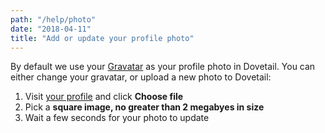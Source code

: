 ```yaml
---
path: "/help/photo"
date: "2018-04-11"
title: "Add or update your profile photo"
---
```


By default we use your [Gravatar](https://en.gravatar.com/) as your profile photo in Dovetail. You can either change your gravatar, or upload a new photo to Dovetail:

1.  Visit [your profile]() and click **Choose file**
1.  Pick a **square image, no greater than 2 megabyes in size**
1.  Wait a few seconds for your photo to update
